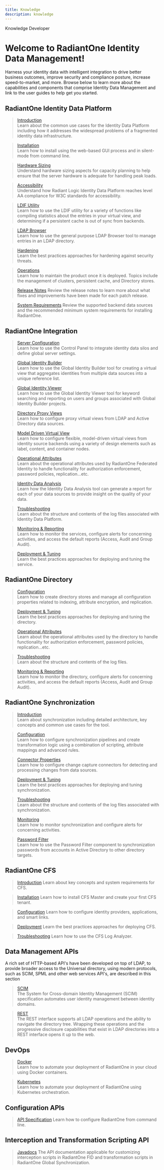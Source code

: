 ```yaml
---
title: Knowledge
description: knowledge
---
```


<tabs>
  <tablist>
    <tab>Knowledge</tab>
    <tab>Developer</tab>
  </tablist>

<tabpanels>
  <tabpanel>

# Welcome to RadiantOne Identity Data Management!

Harness your identity data with intelligent integration to drive better business outcomes, improve security and compliance posture, increase speed-to-market, and more. Browse below to learn more about the capabilities and components that comprise Identity Data Management and link to the user guides to help get you started.

## RadiantOne Identity Data Platform

<section>
  
  > [Introduction](architect-guide/preface)  
  > Learn about the common use cases for the Identity Data Platform including how it addresses the widespread problems of a fragmented identity data infrastructure. 
  
  > [Installation](installation-guide/01-prerequisites)  
  > Learn how to install using the web-based GUI process and in silent-mode from command line. 
  
  > [Hardware Sizing](hardware-sizing-guide/01-introduction)  
  > Understand hardware sizing aspects for capacity planning to help ensure that the server hardware is adequate for handling peak loads.
  
  > [Accessibility](wca-compliance-guide/01-overview)  
  > Understand how Radiant Logic Identity Data Platform reaches level AA compliance for W3C standards for accessibility.
  
  > [LDIF Utility](ldif-utility-guide/01-overview)  
  > Learn how to use the LDIF utility for a variety of functions like compiling statistics about the entries in your virtual view, and determining if a persistent cache is out of sync from backends.
  
  > [LDAP Browser](ldap-browser/01-overview)  
  > Learn how to use the general purpose LDAP Browser tool to manage entries in an LDAP directory.
  
  > [Hardening](hardening-guide/00-preface)  
  > Learn the best practices approaches for hardening against security threats.
  
  > [Operations](operations-guide/01-overview)  
  > Learn how to maintain the product once it is deployed. Topics include the management of clusters, persistent cache, and Directory stores.

  > [Release Notes](release-notes/v740-release-notes)
  > Review the release notes to learn more about what fixes and improvements have been made for each patch release.

  > [System Requirements](system-requirements/v74-system-requirements)
  > Review the supported backend data sources and the recommended minimum system requirements for installing RadiantOne. 

</section>

## RadiantOne Integration

<section>
  
  > [Server Configuration](sys-admin-guide/01-introduction)  
  > Learn how to use the Control Panel to integrate identity data silos and define global server settings.
  
  > [Global Identity Builder](global-identity-builder-guide/introduction)  
  > Learn how to use the Global Identity Builder tool for creating a virtual view that aggregates identities from multiple data sources into a unique reference list. 
  
  > [Global Identity Viewer](global-identity-viewer-guide/01-introduction)  
  > Learn how to use the Global Identity Viewer tool for keyword searching and reporting on users and groups associated with Global Identity Builder projects.
  
  > [Directory Proxy Views](namespace-configuration-guide/03-virtual-view-of-ldap-backends/)  
  > Learn how to configure proxy virtual views from LDAP and Active Directory data sources.
  
  > [Model Driven Virtual View](context-builder-guide/introduction)  
  > Learn how to configure flexible, model-driven virtual views from identity source backends using a variety of design elements such as label, content, and container nodes.
  
  > [Operational Attributes](operational-attributes-guide/01-overview)  
  > Learn about the operational attributes used by RadiantOne Federated Identity to handle functionality for authorization enforcement, password policies, replication...etc.
  
  > [Identity Data Analysis](data-analysis-guide/01-introduction)  
  > Learn how the Identity Data Analysis tool can generate a report for each of your data sources to provide insight on the quality of your data.
  
  > [Troubleshooting](logging-and-troubleshooting-guide/01-overview)  
  > Learn about the structure and contents of the log files associated with Identity Data Platform.
  
  > [Monitoring & Reporting](monitoring-and-reporting-guide/01-monitoring)  
  > Learn how to monitor the services, configure alerts for concerning activities, and access the default reports (Access, Audit and Group Audit).
  
  > [Deployment & Tuning](deployment-and-tuning-guide/00-preface)  
  > Learn the best practices approaches for deploying and tuning the service.
    
</section>

 
## RadiantOne Directory

<section>
  
  > [Configuration](namespace-configuration-guide/05-radiantone-universal-directory)  
  > Learn how to create directory stores and manage all configuration properties related to indexing, attribute encryption, and replication.

  > [Deployment & Tuning](deployment-and-tuning-guide/00-preface)  
  > Learn the best practices approaches for deploying and tuning the directory.
  
  > [Operational Attributes](operational-attributes-guide/01-overview)  
  > Learn about the operational attributes used by the directory to handle functionality for authorization enforcement, password policies, replication...etc.
  
  > [Troubleshooting](logging-and-troubleshooting-guide/01-overview)  
  > Learn about the structure and contents of the log files.
  
  > [Monitoring & Reporting](monitoring-and-reporting-guide/01-monitoring)  
  > Learn how to monitor the directory, configure alerts for concerning activities, and access the default reports (Access, Audit and Group Audit).
  
</section>


## RadiantOne Synchronization

<section>
  
  > [Introduction](global-sync-guide/introduction)  
  > Learn about synchronization including detailed architecture, key concepts and common use cases for the tool.
 
  > [Configuration](global-sync-guide/configuration/overview)  
  > Learn how to configure synchronization pipelines and create transformation logic using a combination of scripting, attribute mappings and advanced rules.

  > [Connector Properties](connector-properties-guide/overview)  
  > Learn how to configure change capture connectors for detecting and processing changes from data sources.

  > [Deployment & Tuning](global-sync-guide/deployment)  
  > Learn the best practices approaches for deploying and tuning synchronization.
  
  > [Troubleshooting](logging-and-troubleshooting-guide/05-global-synchronization)  
  > Learn about the structure and contents of the log files associated with synchronization.
  
  > [Monitoring](monitoring-and-reporting-guide/01-monitoring)  
  > Learn how to monitor synchronization and configure alerts for concerning activities.
  
  > [Password Filter](password-filter-guide/01-overview)  
  > Learn how to use the Password Filter component to synchronization passwords from accounts in Active Directory to other directory targets.
  
</section>

## RadiantOne CFS

<section>

  > [Introduction](cfs/01-getting-started)
  > Learn about key concepts and system requirements for CFS. 

  > [Installation](cfs/01-getting-started)
  > Learn how to install CFS Master and create your first CFS tenant.

  > [Configuration](cfs/02-configuration)
  >Learn how to configure identity providers, applications, and smart links. 

  > [Deployment](cfs/04-deployment)
  > Learn the best practices approaches for deploying CFS.

  > [Troubleshooting](cfs/05-troubleshooting)
  > Learn how to use the CFS Log Analyzer. 

</section>

</tabpanel>

<tabpanel>

## Data Management APIs 

A rich set of HTTP-based API's have been developed on top of LDAP, to provide broader access to the Universal directory, using modern protocols, such as SCIM, SPML and other web services API's, are described in this section

<section>
  
  > [SCIM](web-services-api-guide/04-scim)  
  > The System for Cross-domain Identity Management (SCIM) specification automates user identity management between identity domains. 
  
  > [REST](web-services-api-guide/05-rest)  
  > The REST interface supports all LDAP operations and the ability to navigate the directory tree. Wrapping these operations and the progressive disclosure capabilities that exist in LDAP directories into a REST interface opens it up to the web.
   
</section>

## DevOps 

<section>
  
  > [Docker](/getting_started/docker)  
  > Learn how to automate your deployment of RadiantOne in your cloud using Docker containers.
  
  > [Kubernetes](/getting_started/kubernetes)  
  > Learn how to automate your deployment of RadiantOne using Kubernetes orchestration. 
  
   
</section>

## Configuration APIs

<section>
  
  > [API Specification](/command-line-configuration-guide/01-introduction)
  > Learn how to configure RadiantOne from command line.
  
</section>

## Interception and Transformation Scripting API

<section>
  
  > [Javadocs](/javadoc/allclasses-frame)
  > The API documentation applicable for customizing interception scripts in RadiantOne FID and transformation scripts in RadiantOne Global Synchronization.
  
</section>

</tabpanel>

</tabpanels>
</tabs>
